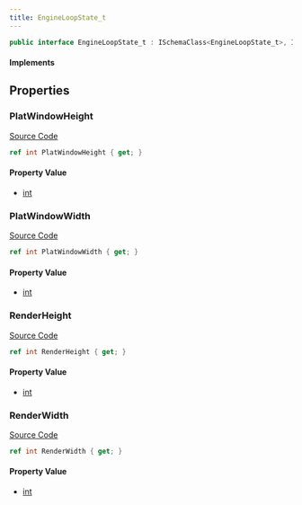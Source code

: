 ```yaml
---
title: EngineLoopState_t
---
```


```csharp
public interface EngineLoopState_t : ISchemaClass<EngineLoopState_t>, ISchemaField, ISchemaClass, INativeHandle
```

#### Implements

## Properties

### PlatWindowHeight

[Source Code](https://github.com/swiftly-solution/swiftlys2/blob/beta/managed/src/SwiftlyS2.Generated/Schemas/Interfaces/EngineLoopState_t.cs#L18)

```csharp
ref int PlatWindowHeight { get; }
```

#### Property Value

- [int](https://learn.microsoft.com/dotnet/api/system.int32)

### PlatWindowWidth

[Source Code](https://github.com/swiftly-solution/swiftlys2/blob/beta/managed/src/SwiftlyS2.Generated/Schemas/Interfaces/EngineLoopState_t.cs#L16)

```csharp
ref int PlatWindowWidth { get; }
```

#### Property Value

- [int](https://learn.microsoft.com/dotnet/api/system.int32)

### RenderHeight

[Source Code](https://github.com/swiftly-solution/swiftlys2/blob/beta/managed/src/SwiftlyS2.Generated/Schemas/Interfaces/EngineLoopState_t.cs#L22)

```csharp
ref int RenderHeight { get; }
```

#### Property Value

- [int](https://learn.microsoft.com/dotnet/api/system.int32)

### RenderWidth

[Source Code](https://github.com/swiftly-solution/swiftlys2/blob/beta/managed/src/SwiftlyS2.Generated/Schemas/Interfaces/EngineLoopState_t.cs#L20)

```csharp
ref int RenderWidth { get; }
```

#### Property Value

- [int](https://learn.microsoft.com/dotnet/api/system.int32)

